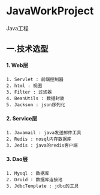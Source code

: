 # JavaWorkProject
Java工程



## 一.技术选型

#### 1. Web层

```
1. Servlet : 前端控制器  
2. html : 视图  
3. Filter : 过滤器  
4. BeanUtils : 数据封装  
5. Jackson : json序列化  
```

#### 2. Service层

```
1. Javamail : java发送邮件工具  
2. Redis : nosql内存数据库  
3. Jedis : java的redis客户端  
```

#### 3. Dao层

```
1. Mysql : 数据库  
2. Druid : 数据库连接池  
3. JdbcTemplate : jdbc的工具  
```

### 
